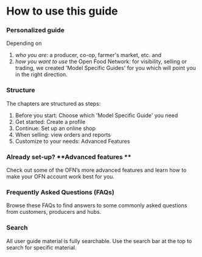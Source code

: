 # How to use this guide

### Personalized guide
Depending on 
1) _who you are_: a producer, co-op, farmer's market, etc.  and
2) _how you want to use_ the Open Food Network: for visibility, selling or trading,
we created 'Model Specific Guides' for you which will point you in the right direction.

### **Structure**
The chapters are structured as steps:
1. Before you start: Choose which 'Model Specific Guide' you need
2. Get started: Create a profile
3. Continue: Set up an online shop
4. When selling: view orders and reports
5. Customize to your needs: Advanced Features

### Already set-up? **Advanced features **
Check out some of the OFN’s more advanced features and learn how to make your OFN account work best for you.

### **Frequently Asked Questions \(FAQs\)**

Browse these FAQs to find answers to some commonly asked questions from customers, producers and hubs.

### **Search**

All user guide material is fully searchable. Use the search bar at the top to search for specific material.